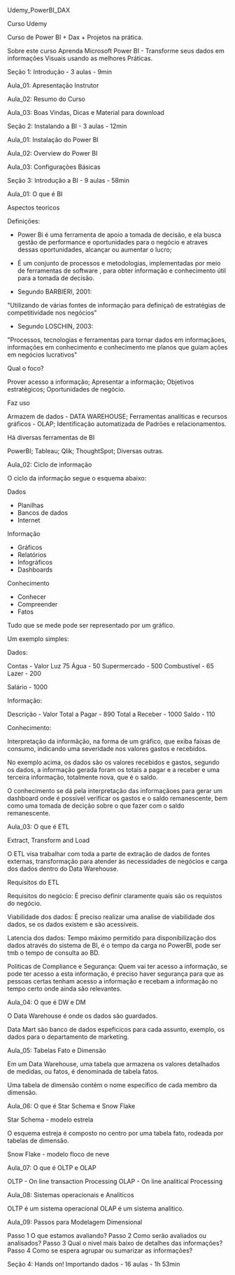 Udemy_PowerBI_DAX


Curso Udemy

Curso de Power BI + Dax + Projetos na prática.

Sobre este curso
Aprenda Microsoft Power BI - Transforme seus dados 
em informações Visuais usando as melhores Práticas.



Seção 1: Introdução - 3 aulas - 9min

Aula_01: Apresentação Instrutor

Aula_02: Resumo do Curso

Aula_03: Boas Vindas, Dicas e Material para download



Seção 2: Instalando a BI - 3 aulas - 12min

Aula_01: Instalação do Power BI

Aula_02: Overview do Power BI

Aula_03: Configurações Básicas



Seção 3: Introdução a BI - 9 aulas - 58min

Aula_01: O que é BI


Aspectos teoricos

Definições:


- Power Bi é uma ferramenta de apoio a tomada de decisão, e ela busca gestão de performance e oportunidades para o negócio e atraves dessas oportunidades, alcançar ou aumentar o lucro;

- É um conjunto de processos e metodologias, implementadas por meio de ferramentas de software , para obter informação e conhecimento útil para a tomada de decisão.

- Segundo BARBIERI, 2001:

"Utilizando de várias fontes de informação para definiçaõ de estratégias de competitividade nos negócios"


- Segundo LOSCHIN, 2003:

"Processos, tecnologias e ferramentas para tornar dados em informaçãoes, informações em conhecimento e conhecimento me planos que guiam ações em negócios lucrativos"


Qual o foco?

Prover acesso a informação;
Apresentar a informação;
Objetivos estratégicos;
Oportunidades de negócio.

Faz uso

Armazem de dados - DATA WAREHOUSE;
Ferramentas analíticas e recursos gráficos - OLAP;
Identificação automatizada de Padrões e relacionamentos.


Há diversas ferramentas de BI

PowerBI;
Tableau;
Qlik;
ThoughtSpot;
Diversas outras.



Aula_02: Ciclo de informação

O ciclo da informação segue o esquema abaixo: 

Dados
- Planilhas
- Bancos de dados
- Internet

Informação
- Gráficos
- Relatórios
- Infográficos
- Dashboards

Conhecimento
- Conhecer
- Compreender
- Fatos


Tudo que se mede pode ser representado por um gráfico.

Um exemplo simples:


Dados:

Contas			-		Valor
Luz						75
Água			-		50
Supermercado	-		500	
Combustível		-		65
Lazer			-		200

Salário			-		1000	

Informação:

Descrição		-		Valor
Total a Pagar	-		 890
Total a Receber	-		1000
Saldo			-		110

Conhecimento:


Interpretação da informãção, na forma de um gráfico, que exiba faixas de consumo, indicando uma severidade nos valores gastos e recebidos.

No exemplo acima, os dados são os valores recebidos e gastos, segundo os dados, a informação gerada foram os totais a pagar e a receber e uma terceira informação, totalmente nova, que é o saldo.

O conhecimento se dá pela interpretação das informaçãoes para gerar um dashboard onde é possível verificar os gastos e o saldo remanescente, bem como uma tomada de decição sobre o que fazer com o saldo remanescente.


Aula_03: O que é ETL


Extract, Transform and Load

O ETL visa trabalhar com toda a parte de extração de dados de fontes externas, transformação para atender às necessidades de negócios e carga dos dados dentro do Data Warehouse.


Requisitos do ETL

Requisitos do negócio:
É preciso definir claramente quais são os requistos do negócio.

Viabilidade dos dados:
É preciso realizar uma analise de viabilidade dos dados, se os dados existem e são acessiveis.

Latencia dos dados:
Tempo máximo permitido para disponibilização dos dados através do sistema de BI, é o tempo da carga no PowerBI, pode ser tmb o tempo de consulta ao BD.

Politicas de Compliance e Segurança:
Quem vai ter acesso a informação, se pode ter acesso a esta informação, é preciso haver segurança para que as pessoas certas tenham acesso a informação e recebam a informação no tempo certo onde ainda são relevantes.



Aula_04: O que é DW e DM

O Data Warehouse é onde os dados são guardados.

Data Mart são banco de dados espeficicos para cada assunto, exemplo, os dados para o departamento de marketing.



Aula_05: Tabelas Fato e Dimensão


Em um Data Warehouse, uma tabela que armazena os valores detalhados de medidas, ou fatos, é denominada 
de tabela fatos.

Uma tabela de dimensão contém o nome especifico de cada membro da dimensão.


Aula_06: O que é Star Schema e Snow Flake

Star Schema - modelo estrela

O esquema estreja é composto no centro por uma tabela fato, rodeada por tabelas de dimensão.

Snow Flake - modelo floco de neve


Aula_07: O que é OLTP e OLAP


OLTP - On line transaction Processing
OLAP - On line analitical Processing


Aula_08: Sistemas operacionais e Analitícos


OLTP é um sistema operacional
OLAP é um sistema analitico.


Aula_09: Passos para Modelagem Dimensional

Passo 1 O que estamos avaliando?
Passo 2 Como serão avaliados ou analisados?
Passo 3 Qual o nivel mais baixo de detalhes das informações?
Passo 4 Como se espera agrupar ou sumarizar as informações?



Seção 4: Hands on! Importando dados - 16 aulas - 1h 53min 